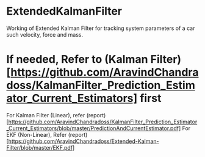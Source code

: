 # ExtendedKalmanFilter
Working of Extended Kalman Filter for tracking system parameters of a car such velocity, force and mass.
# If needed, Refer to (Kalman Filter)[https://github.com/AravindChandradoss/KalmanFilter_Prediction_Estimator_Current_Estimators] first

For Kalman Filter (Linear), refer (report)[https://github.com/AravindChandradoss/KalmanFilter_Prediction_Estimator_Current_Estimators/blob/master/PredictionAndCurrentEstimator.pdf]
For EKF (Non-Linear), Refer (report)[https://github.com/AravindChandradoss/Extended-Kalman-Filter/blob/master/EKF.pdf]
